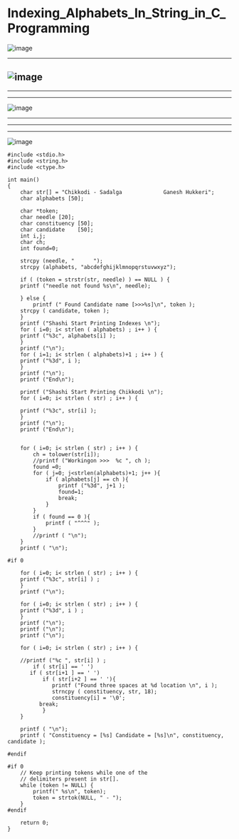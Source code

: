# Indexing_Alphabets_In_String_in_C_Programming



![image](https://user-images.githubusercontent.com/14288989/233642504-ca5c65e8-4541-4121-b235-e3023469ecd9.png)

---

![image](https://user-images.githubusercontent.com/14288989/233642600-d96c39f5-24f8-4cc7-814f-ded78a3d210c.png)
---
---
---



![image](https://user-images.githubusercontent.com/14288989/233643046-09728adc-94a2-40bd-9ce1-6eb0271441a0.png)

---
---
---

![image](https://user-images.githubusercontent.com/14288989/233642692-24e23f4f-dabf-4701-9b81-bb14223d3dc7.png)




```
#include <stdio.h>
#include <string.h>
#include <ctype.h>
 
int main()
{
    char str[] = "Chikkodi - Sadalga             Ganesh Hukkeri";
    char alphabets [50];

    char *token;
    char needle [20];
    char constituency [50];
    char candidate    [50];
    int i,j;
    char ch;
    int found=0;
    
    strcpy (needle, "      ");
    strcpy (alphabets, "abcdefghijklmnopqrstuvwxyz");

    if ( (token = strstr(str, needle) ) == NULL ) {
	printf ("needle not found %s\n", needle);

    } else {
        printf (" Found Candidate name [>>>%s]\n", token );
	strcpy ( candidate, token );
    }
    printf ("Shashi Start Printing Indexes \n");
    for ( i=0; i< strlen ( alphabets) ; i++ ) {
	printf ("%3c", alphabets[i] );	
    }
    printf ("\n");
    for ( i=1; i< strlen ( alphabets)+1 ; i++ ) {
	printf ("%3d", i );	
    }
    printf ("\n");
    printf ("End\n");

    printf ("Shashi Start Printing Chikkodi \n");
    for ( i=0; i< strlen ( str) ; i++ ) {

	printf ("%3c", str[i] );	
    }
    printf ("\n");
    printf ("End\n");


    for ( i=0; i< strlen ( str) ; i++ ) {
		ch = tolower(str[i]);
	  	//printf ("Workingon >>>  %c ", ch ); 	
		found =0;
		for ( j=0; j<strlen(alphabets)+1; j++ ){
			if ( alphabets[j] == ch ){
				printf ("%3d", j+1 );	
				found=1;
				break;
			}
		}
		if ( found == 0 ){	
			printf ( "^^^" );	
		}
		//printf ( "\n");
    }
    printf ( "\n");

#if 0 

    for ( i=0; i< strlen ( str) ; i++ ) {
	printf ("%3c", str[i] ) ;
    }
    printf ("\n");

    for ( i=0; i< strlen ( str) ; i++ ) {
	printf ("%3d", i ) ;
    }
    printf ("\n");
    printf ("\n");
    printf ("\n");

    for ( i=0; i< strlen ( str) ; i++ ) {

	//printf ("%c ", str[i] ) ;
        if ( str[i] == ' ') 
 	   if ( str[i+1 ] == ' ')
 	       if ( str[i+2 ] == ' '){
	          printf ("Found three spaces at %d location \n", i );
    		  strncpy ( constituency, str, 18);
    		  constituency[i] = '\0';
		  break;
	       }
    }

    printf ( "\n");
    printf ( "Constituency = [%s] Candidate = [%s]\n", constituency, candidate );

#endif    
	
#if 0
    // Keep printing tokens while one of the
    // delimiters present in str[].
    while (token != NULL) {
        printf(" %s\n", token);
        token = strtok(NULL, " - ");
    }
#endif
 
    return 0;
}

```
